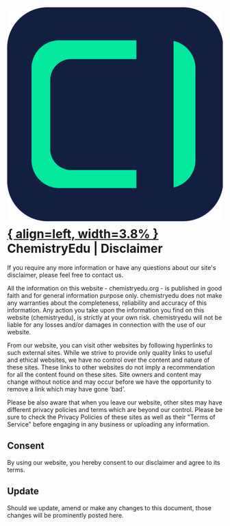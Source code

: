 # [![ChemistryEdu Logo](../images/favicon.svg){ align=left, width=3.8% }](../index.md)  ChemistryEdu | Disclaimer

If you require any more information or have any questions about our site's disclaimer, please feel free to contact us.

All the information on this website - chemistryedu.org - is published in good faith and for general information purpose only. chemistryedu does not make any warranties about the completeness, reliability and accuracy of this information. Any action you take upon the information you find on this website (chemistryedu), is strictly at your own risk. chemistryedu will not be liable for any losses and/or damages in connection with the use of our website.

From our website, you can visit other websites by following hyperlinks to such external sites. While we strive to provide only quality links to useful and ethical websites, we have no control over the content and nature of these sites. These links to other websites do not imply a recommendation for all the content found on these sites. Site owners and content may change without notice and may occur before we have the opportunity to remove a link which may have gone 'bad'.

Please be also aware that when you leave our website, other sites may have different privacy policies and terms which are beyond our control. Please be sure to check the Privacy Policies of these sites as well as their "Terms of Service" before engaging in any business or uploading any information.

## Consent

By using our website, you hereby consent to our disclaimer and agree to its terms.

## Update

Should we update, amend or make any changes to this document, those changes will be prominently posted here.